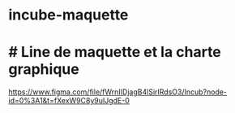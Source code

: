 # incube-maquette
# # Line de maquette et la charte graphique 
https://www.figma.com/file/fWrnIIDjagB4lSirIRdsO3/Incub?node-id=0%3A1&t=fXexW9C8y9uIJgdE-0
